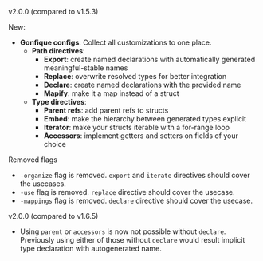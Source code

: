 v2.0.0 (compared to v1.5.3)

New:

- **Gonfique configs**: Collect all customizations to one place.
  - **Path directives**:
    - **Export**: create named declarations with automatically generated meaningful-stable names
    - **Replace**: overwrite resolved types for better integration
    - **Declare**: create named declarations with the provided name
    - **Mapify**: make it a map instead of a struct
  - **Type directives**:
    - **Parent refs**: add parent refs to structs
    - **Embed**: make the hierarchy between generated types explicit
    - **Iterator**: make your structs iterable with a for-range loop
    - **Accessors**: implement getters and setters on fields of your choice

Removed flags

- `-organize` flag is removed. `export` and `iterate` directives should cover the usecases.
- `-use` flag is removed. `replace` directive should cover the usecase.
- `-mappings` flag is removed. `declare` directive should cover the usecase.

v2.0.0 (compared to v1.6.5)

- Using `parent` or `accessors` is now not possible without `declare`. Previously using either of those without `declare` would result implicit type declaration with autogenerated name.
